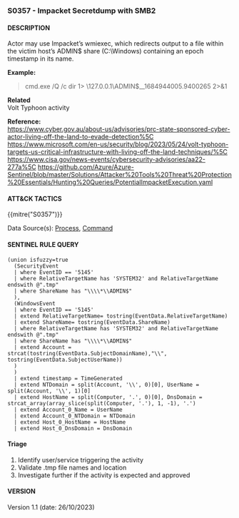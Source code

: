 ### S0357 - Impacket Secretdump with SMB2

#### DESCRIPTION

Actor may use Impacket’s wmiexec, which redirects output to a file within the victim host’s ADMIN$ share (C:\\Windows) containing an epoch timestamp in its name.

**Example:**

> cmd.exe /Q /c dir 1> \\127.0.0.1\\ADMIN$\_\_1684944005.9400265 2>&1

**Related**\
Volt Typhoon activity

**Reference:**\
https://www.cyber.gov.au/about-us/advisories/prc-state-sponsored-cyber-actor-living-off-the-land-to-evade-detection%5C
https://www.microsoft.com/en-us/security/blog/2023/05/24/volt-typhoon-targets-us-critical-infrastructure-with-living-off-the-land-techniques/%5C
https://www.cisa.gov/news-events/cybersecurity-advisories/aa22-277a%5C
https://github.com/Azure/Azure-Sentinel/blob/master/Solutions/Attacker%20Tools%20Threat%20Protection%20Essentials/Hunting%20Queries/PotentialImpacketExecution.yaml

#### ATT&CK TACTICS<br>

{{mitre("S0357")}}

Data Source(s): [Process](https://attack.mitre.org/datasources/DS0009/), [Command](https://attack.mitre.org/datasources/DS0017/)

#### SENTINEL RULE QUERY

```
(union isfuzzy=true
  (SecurityEvent
  | where EventID == '5145'
  | where RelativeTargetName has 'SYSTEM32' and RelativeTargetName endswith @".tmp"
  | where ShareName has "\\\\*\\ADMIN$"
  ),
  (WindowsEvent
  | where EventID == '5145' 
  | extend RelativeTargetName= tostring(EventData.RelativeTargetName)
  | extend ShareName= tostring(EventData.ShareName)
  | where RelativeTargetName has 'SYSTEM32' and RelativeTargetName endswith @".tmp"
  | where ShareName has "\\\\*\\ADMIN$"
  | extend Account =  strcat(tostring(EventData.SubjectDomainName),"\\", tostring(EventData.SubjectUserName))
  )
  )
  | extend timestamp = TimeGenerated 
  | extend NTDomain = split(Account, '\\', 0)[0], UserName = split(Account, '\\', 1)[0]
  | extend HostName = split(Computer, '.', 0)[0], DnsDomain = strcat_array(array_slice(split(Computer, '.'), 1, -1), '.')
  | extend Account_0_Name = UserName
  | extend Account_0_NTDomain = NTDomain
  | extend Host_0_HostName = HostName
  | extend Host_0_DnsDomain = DnsDomain
```

#### Triage

1. Identify user/service triggering the activity
1. Validate .tmp file names and location
1. Investigate further if the activity is expected and approved

#### VERSION

Version 1.1 (date: 26/10/2023)
